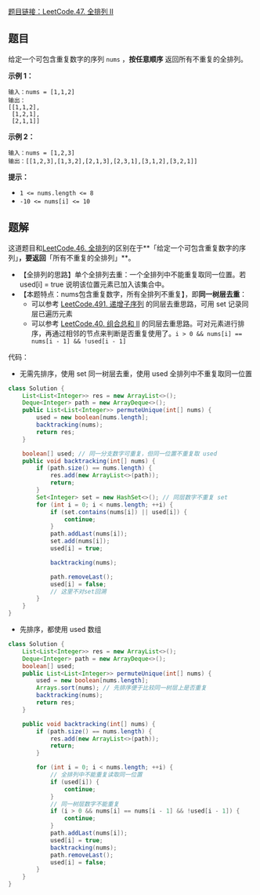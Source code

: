 [题目链接：LeetCode.47. 全排列 II](https://leetcode-cn.com/problems/permutations-ii/)

## 题目

给定一个可包含重复数字的序列 `nums` ，**按任意顺序** 返回所有不重复的全排列。

**示例 1：**

```
输入：nums = [1,1,2]
输出：
[[1,1,2],
 [1,2,1],
 [2,1,1]]
```

**示例 2：**

```
输入：nums = [1,2,3]
输出：[[1,2,3],[1,3,2],[2,1,3],[2,3,1],[3,1,2],[3,2,1]]
```

**提示：**

- `1 <= nums.length <= 8`
- `-10 <= nums[i] <= 10`

## 题解 

这道题目和[LeetCode.46. 全排列](https://leetcode-cn.com/problems/permutations/)的区别在于**「给定一个可包含重复数字的序列」**，要返回**「所有不重复的全排列」**。

* 【全排列的思路】单个全排列去重：一个全排列中不能重复取同一位置。若 used[i] = true 说明该位置元素已加入该集合中。
* 【本题特点：nums包含重复数字，所有全排列不重复】，即**同一树层去重**：
  * 可以参考 [LeetCode.491. 递增子序列](https://leetcode-cn.com/problems/increasing-subsequences/) 的同层去重思路，可用 set 记录同层已遍历元素
  * 可以参考 [LeetCode.40. 组合总和 II](https://leetcode-cn.com/problems/combination-sum-ii/) 的同层去重思路。可对元素进行排序，再通过相邻的节点来判断是否重复使用了。`i > 0 && nums[i] == nums[i - 1] && !used[i - 1]`

代码：

* 无需先排序，使用 set 同一树层去重，使用 used 全排列中不重复取同一位置

```java
class Solution {
    List<List<Integer>> res = new ArrayList<>();
    Deque<Integer> path = new ArrayDeque<>();
    public List<List<Integer>> permuteUnique(int[] nums) {
        used = new boolean[nums.length];
        backtracking(nums);
        return res;
    }

    boolean[] used; // 同一分支数字可重复，但同一位置不重复取 used
    public void backtracking(int[] nums) {
        if (path.size() == nums.length) {
            res.add(new ArrayList<>(path));
            return;
        }
        Set<Integer> set = new HashSet<>(); // 同层数字不重复 set
        for (int i = 0; i < nums.length; ++i) {
            if (set.contains(nums[i]) || used[i]) {
                continue;
            }
            path.addLast(nums[i]);
            set.add(nums[i]);
            used[i] = true;

            backtracking(nums);

            path.removeLast();
            used[i] = false; 
            // 这里不对set回溯
        }
    }
}
```

* 先排序，都使用 used 数组

```java
class Solution {
    List<List<Integer>> res = new ArrayList<>();
    Deque<Integer> path = new ArrayDeque<>();
    boolean[] used;    
    public List<List<Integer>> permuteUnique(int[] nums) {
        used = new boolean[nums.length];
        Arrays.sort(nums); // 先排序便于比较同一树层上是否重复
        backtracking(nums);
        return res;
    }

    public void backtracking(int[] nums) {
        if (path.size() == nums.length) {
            res.add(new ArrayList<>(path));
            return;
        }

        for (int i = 0; i < nums.length; ++i) {
            // 全排列中不能重复读取同一位置
            if (used[i]) {
                continue;
            }
            // 同一树层数字不能重复
            if (i > 0 && nums[i] == nums[i - 1] && !used[i - 1]) {
                continue;
            }
            path.addLast(nums[i]);
            used[i] = true;
            backtracking(nums);
            path.removeLast();
            used[i] = false;
        }
    }    
}
```

